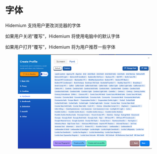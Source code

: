 # 字体

Hidemium 支持用户更改浏览器的字体

如果用户关闭“覆写”，Hidemium 将使用电脑中的默认字体

如果用户打开“覆写”，Hidemium 将为用户推荐一些字体

<figure><img src="../.gitbook/assets/image (3) (1) (1) (1) (1) (1) (1) (1).png" alt=""><figcaption></figcaption></figure>
